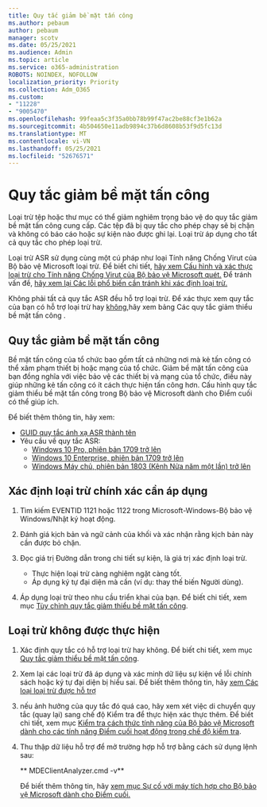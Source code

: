 ```yaml
---
title: Quy tắc giảm bề mặt tấn công
ms.author: pebaum
author: pebaum
manager: scotv
ms.date: 05/25/2021
ms.audience: Admin
ms.topic: article
ms.service: o365-administration
ROBOTS: NOINDEX, NOFOLLOW
localization_priority: Priority
ms.collection: Adm_O365
ms.custom:
- "11228"
- "9005470"
ms.openlocfilehash: 99feaa5c3f35a0bb78b99f47ac2be88cf3e1b62a
ms.sourcegitcommit: 4b504650e11adb9894c37b6d8608b53f9d5fc13d
ms.translationtype: MT
ms.contentlocale: vi-VN
ms.lasthandoff: 05/25/2021
ms.locfileid: "52676571"
---
```

# <a name="attack-surface-reduction-rules"></a>Quy tắc giảm bề mặt tấn công

Loại trừ tệp hoặc thư mục có thể giảm nghiêm trọng bảo vệ do quy tắc giảm bề mặt tấn công cung cấp. Các tệp đã bị quy tắc cho phép chạy sẽ bị chặn và không có báo cáo hoặc sự kiện nào được ghi lại. Loại trừ áp dụng cho tất cả quy tắc cho phép loại trừ.

Loại trừ ASR sử dụng cùng một cú pháp như loại Tính năng Chống Virut của Bộ bảo vệ Microsoft loại trừ. Để biết chi tiết, [hãy xem Cấu hình và xác thực loại trừ cho Tính năng Chống Virut của Bộ bảo vệ Microsoft quét.](/microsoft-365/security/defender-endpoint/configure-exclusions-microsoft-defender-antivirus) Để tránh vấn đề, [hãy xem lại Các lỗi phổ biến cần tránh khi xác định loại trừ.](/microsoft-365/security/defender-endpoint/common-exclusion-mistakes-microsoft-defender-antivirus)

Không phải tất cả quy tắc ASR đều hỗ trợ loại trừ. Để xác thực xem quy tắc của bạn có hỗ trợ loại trừ hay [không,](/microsoft-365/security/defender-endpoint/attack-surface-reduction#attack-surface-reduction-rules)hãy xem bảng Các quy tắc giảm thiểu bề mặt tấn công .

## <a name="attack-surface-reduction-rules"></a>Quy tắc giảm bề mặt tấn công

Bề mặt tấn công của tổ chức bao gồm tất cả những nơi mà kẻ tấn công có thể xâm phạm thiết bị hoặc mạng của tổ chức. Giảm bề mặt tấn công của bạn đồng nghĩa với việc bảo vệ các thiết bị và mạng của tổ chức, điều này giúp những kẻ tấn công có ít cách thực hiện tấn công hơn. Cấu hình quy tắc giảm thiểu bề mặt tấn công trong Bộ bảo vệ Microsoft dành cho Điểm cuối có thể giúp ích.

Để biết thêm thông tin, hãy xem:

- [GUID quy tắc ánh xạ ASR thành tên](/microsoft-365/security/defender-endpoint/attack-surface-reduction#attack-surface-reduction-rules)
- Yêu cầu về quy tắc ASR:
    - [Windows 10 Pro, phiên bản 1709 trở lên](/windows/whats-new/whats-new-windows-10-version-1709)
    - [Windows 10 Enterprise, phiên bản 1709 trở lên](/windows/whats-new/whats-new-windows-10-version-1709)
    - [Windows Máy chủ, phiên bản 1803 (Kênh Nửa năm một lần) trở lên](/windows-server/get-started/whats-new-in-windows-server-1803)

## <a name="identify-the-correct-exclusion-to-apply"></a>Xác định loại trừ chính xác cần áp dụng

1. Tìm kiếm EVENTID 1121 hoặc 1122 trong Microsoft-Windows-Bộ bảo vệ Windows/Nhật ký hoạt động.

1. Đánh giá kịch bản và ngữ cảnh của khối và xác nhận rằng kịch bản này cần được bỏ chặn.

1. Đọc giá trị Đường dẫn trong chi tiết sự kiện, là giá trị xác định loại trừ.
    - Thực hiện loại trừ càng nghiêm ngặt càng tốt.
    - Áp dụng ký tự đại diện mà cần (ví dụ: thay thế biến Người dùng).

1. Áp dụng loại trừ theo nhu cầu triển khai của bạn. Để biết chi tiết, xem mục [Tùy chỉnh quy tắc giảm thiểu bề mặt tấn công](/microsoft-365/security/defender-endpoint/customize-attack-surface-reduction).

## <a name="exclusion-is-not-honored"></a>Loại trừ không được thực hiện

1. Xác định quy tắc có hỗ trợ loại trừ hay không. Để biết chi tiết, xem mục [Quy tắc giảm thiểu bề mặt tấn công](/microsoft-365/security/defender-endpoint/attack-surface-reduction#attack-surface-reduction-rules).

1. Xem lại các loại trừ đã áp dụng và xác minh dữ liệu sự kiện về lỗi chính sách hoặc ký tự đại diện bị hiểu sai. Để biết thêm thông tin, hãy [xem Các loại loại trừ được hỗ trợ](/microsoft-365/security/defender-endpoint/mac-exclusions#supported-exclusion-types)

1. nếu ảnh hưởng của quy tắc đó quá cao, hãy xem xét việc di chuyển quy tắc (quay lại) sang chế độ Kiểm tra để thực hiện xác thực thêm. Để biết chi tiết, xem mục [Kiểm tra cách thức tính năng của Bộ bảo vệ Microsoft dành cho các tính năng Điểm cuối hoạt động trong chế độ kiểm tra](/microsoft-365/security/defender-endpoint/audit-windows-defender).

1. Thu thập dữ liệu hỗ trợ để mở trường hợp hỗ trợ bằng cách sử dụng lệnh sau:
    
   ** MDEClientAnalyzer.cmd -v**

    Để biết thêm thông tin, hãy [xem mục Sự cố với máy tích hợp cho Bộ bảo vệ Microsoft dành cho Điểm cuối.](issues-with-onboarding-machines.md)
